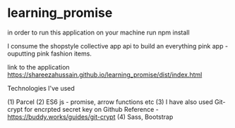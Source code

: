 # learning_promise

in order to run this application on your machine 
run npm install

I consume the shopstyle collective app api to build an everything pink app - ouputting pink fashion items. 

link to the application https://shareezahussain.github.io/learning_promise/dist/index.html

Technologies I've used

(1) Parcel 
(2) ES6 js - promise, arrow functions etc
(3) I have also used Git-crypt for encrpted secret key on Github
Reference - https://buddy.works/guides/git-crypt
(4) Sass, Bootstrap 




